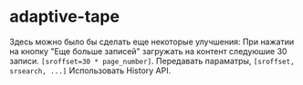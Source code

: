 # adaptive-tape

Здесь можно было бы сделать еще некоторые улучшения:
При нажатии на кнопку "Еще больше записей" загружать на контент следуюшие 30 записи. ```[sroffset=30 * page_number]```.
Передавать параматры, ```[sroffset, srsearch, ...]```
Использовать History API.
